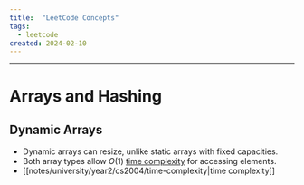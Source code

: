 ```yaml
---
title:  "LeetCode Concepts"
tags:
  - leetcode
created: 2024-02-10
---
```

---
# Arrays and Hashing
## Dynamic Arrays
- Dynamic arrays can resize, unlike static arrays with fixed capacities.
- Both array types allow $O(1)$ [time complexity](notes/university/year2/cs2004/time-complexity) for accessing elements.
- [[notes/university/year2/cs2004/time-complexity|time complexity]]
